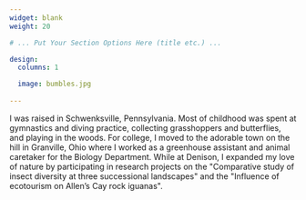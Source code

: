 ```yaml
---
widget: blank
weight: 20

# ... Put Your Section Options Here (title etc.) ...

design:
  columns: 1

  image: bumbles.jpg
  
---
```


I was raised in Schwenksville, Pennsylvania. Most of childhood was spent at gymnastics and diving practice, collecting grasshoppers and butterflies, and playing in the woods. For college, I moved to the adorable town on the hill in Granville, Ohio where I worked as a greenhouse assistant and animal caretaker for the Biology Department. While at Denison, I expanded my love of nature by participating in research projects on the "Comparative study of insect diversity at three successional landscapes" and the "Influence of ecotourism on Allen’s Cay rock iguanas". 

